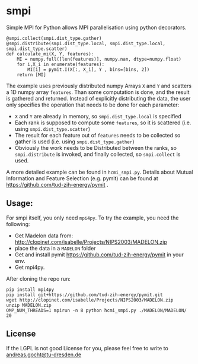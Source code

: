 # smpi


Simple MPI for Python allows MPI parallelisation using python decorators.

```
@smpi.collect(smpi.dist_type.gather)
@smpi.distribute(smpi.dist_type.local, smpi.dist_type.local, smpi.dist_type.scatter)
def calculate_mi(X, Y, features):
    MI = numpy.full([len(features)], numpy.nan, dtype=numpy.float)
    for i,X_i in enumerate(features):
        MI[i] = pymit.I(X[:, X_i], Y , bins=[bins, 2])
    return [MI]
```

The example uses previously distributed numpy Arrays `X` and `Y` and scatters a 1D numpy array `features`.
Than some computation is done, and the result is gathered and returned.
Instead of explicitly distributing the data, the user only specifies the operation that needs to be done for each parameter:

 * `X` and `Y` are already in memory, so `smpi.dist_type.local` is specified
 * Each rank is supposed to compute some `features`, so it is scattered (i.e. using `smpi.dist_type.scatter`)
 * The result for each feature out of `features` needs to be collected so gather is used (i.e. using `smpi.dist_type.gather`)
 * Obviously the work needs to be Distributed between the ranks, so `smpi.distribute` is invoked, and finally collected, so `smpi.collect` is used.

A more detailed example can be found in `hcmi_smpi.py`.
Details about Mutual Information and Feature Selection (e.g. pymit) can be found at https://github.com/tud-zih-energy/pymit .


## Usage:

For smpi itself, you only need `mpi4py`. To try the example, you need the following:

* Get Madelon data from: http://clopinet.com/isabelle/Projects/NIPS2003/MADELON.zip
* place the data in a `MADELON` folder
* Get and install pymit https://github.com/tud-zih-energy/pymit in your env.
* Get mpi4py.

After cloning the repo run:
```
pip install mpi4py
pip install git+https://github.com/tud-zih-energy/pymit.git
wget http://clopinet.com/isabelle/Projects/NIPS2003/MADELON.zip
unzip MADELON.zip
OMP_NUM_THREADS=1 mpirun -n 8 python hcmi_smpi.py ./MADELON/MADELON/ 20
```

## License

If the LGPL is not good License for you, please feel free to write to andreas.gocht@tu-dresden.de
